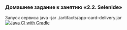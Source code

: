 ### Домашнее задание к занятию «2.2. Selenide»
Запуск сервиса java -jar ./artifacts/app-card-delivery.jar
[![Java CI with Gradle](https://github.com/AlBokov/test_selenide_2/actions/workflows/gradle.yml/badge.svg)](https://github.com/AlBokov/test_selenide_2/actions/workflows/gradle.yml)
